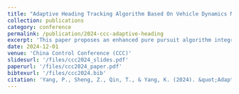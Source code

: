 ```yaml
---
title: "Adaptive Heading Tracking Algorithm Based On Vehicle Dynamics Model"
collection: publications
category: conference
permalink: /publication/2024-ccc-adaptive-heading
excerpt: 'This paper proposes an enhanced pure pursuit algorithm integrating heading control and vehicle dynamics for precise trajectory tracking in mining trucks.'
date: 2024-12-01
venue: 'China Control Conference (CCC)'
slidesurl: '/files/ccc2024_slides.pdf'
paperurl: '/files/ccc2024_paper.pdf'
bibtexurl: '/files/ccc2024.bib'
citation: 'Yang, P., Sheng, Z., Qin, T., & Yang, K. (2024). &quot;Adaptive Heading Tracking Algorithm Based On Vehicle Dynamics Model.&quot; <i>China Control Conference</i>.'
---
```

